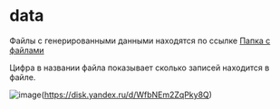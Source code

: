 # data
Файлы с генерированными данными находятся по ссылке
[Папка с файлами](https://disk.yandex.ru/d/WfbNEm2ZqPky8Q)

Цифра в названии файла показывает сколько записей находится в файле.

![image](https://github.com/pnagaev/data/assets/15208026/43c2c7b4-d423-4a15-9d95-e33b9eeb279e)(https://disk.yandex.ru/d/WfbNEm2ZqPky8Q)


